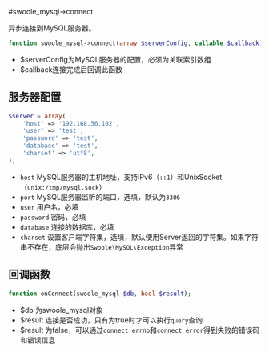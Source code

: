 #swoole_mysql->connect

异步连接到MySQL服务器。

```php
function swoole_mysql->connect(array $serverConfig, callable $callback);
```

* $serverConfig为MySQL服务器的配置，必须为关联索引数组
* $callback连接完成后回调此函数

服务器配置
----
```php
$server = array(
    'host' => '192.168.56.102',
    'user' => 'test',
    'password' => 'test',
    'database' => 'test',
	'charset' => 'utf8',
);
```

* `host`  MySQL服务器的主机地址，支持IPv6（`::1`）和UnixSocket（`unix:/tmp/mysql.sock`）
* `port` MySQL服务器监听的端口，选填，默认为`3306`
* `user` 用户名，必填
* `password` 密码，必填
* `database` 连接的数据库，必填
* `charset` 设置客户端字符集，选填，默认使用Server返回的字符集。如果字符串不存在，底层会抛出`Swoole\MySQL\Exception`异常

回调函数
----
```php
function onConnect(swoole_mysql $db, bool $result);
```
* $db 为swoole_mysql对象
* $result 连接是否成功，只有为true时才可以执行`query`查询
* $result 为false，可以通过`connect_errno`和`connect_error`得到失败的错误码和错误信息
